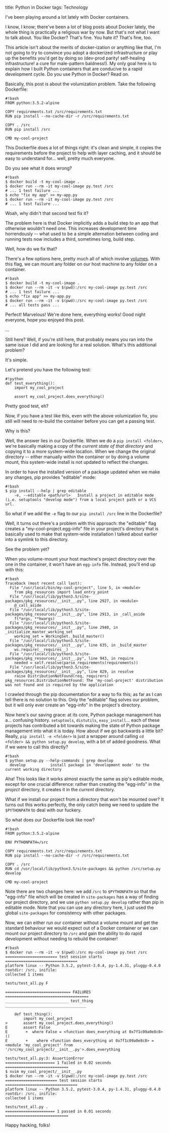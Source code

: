 title: Python in Docker
tags: Technology

I've been playing around a lot lately with Docker containers.

I know, I know; there've been a lot of blog posts about Docker lately, the
whole thing is practically a religious war by now. But that's not what I want
to talk about. You like Docker? That's fine. You hate it? That's fine, too.

This article isn't about the merits of docker-ization or anything like that,
I'm not going to try to convince you adopt a dockerized infrastructure or play
up the benefits you'd get by doing so (dev-prod parity! self-healing
infrastructure! a cure for male-pattern baldness!). My only goal here is to
explain how I built Python containers that are conducive to a rapid development
cycle. Do you use Python in Docker? Read on.

Basically, this post is about the volumization problem. Take the following
Dockerfile:

    #!bash
    FROM python:3.5.2-alpine

    COPY requirements.txt /src/requirements.txt
    RUN pip install --no-cache-dir -r /src/requirements.txt

    COPY . /src
    RUN pip install /src

    CMD my-cool-project

This Dockerfile does a lot of things right: it's clean and simple, it copies
the requirements before the project to help with layer caching, and it should
be easy to understand for... well, pretty much everyone.

Do you see what it does wrong?

    #!bash
    $ docker build -t my-cool-image .
    $ docker run --rm -it my-cool-image py.test /src
    # ... 1 test failure ...
    $ echo "fix my app" >> my-app.py
    $ docker run --rm -it my-cool-image py.test /src
    # ... 1 test failure ...

Woah, why didn't that second test fix it?

The problem here is that Docker implicitly adds a build step to an app that
otherwise wouldn't need one. This increases development time horrendously --
what used to be a simple alternation between coding and running tests now
includes a third, sometimes long, build step.

Well, how do we fix that?

There's a few options here, pretty much all of which involve
[volumes](https://docs.docker.com/engine/reference/builder/#/volume). With this
flag, we can mount any folder on our host machine to any folder on a container.

    #!bash
    $ docker build -t my-cool-image .
    $ docker run --rm -it -v $(pwd):/src my-cool-image py.test /src
    # ... 1 test failure ...
    $ echo "fix app" >> my-app.py
    $ docker run --rm -it -v $(pwd):/src my-cool-image py.test /src
    # ... all tests pass ...

Perfect! Marvelous! We're done here, everything works! Good night everyone,
hope you enjoyed this post.

...

Still here? Well, if you're still here, that probably means you ran into the
same issue I did and are looking for a real solution. What's this additional
problem?

It's simple.

Let's pretend you have the following test:

    #!python
    def test_everything():
        import my_cool_project

        assert my_cool_project.does_everything()

Pretty good test, eh?

Now, if you have a test like this, even with the above volumization fix, you
still will need to re-build the container before you can get a passing test.

Why is this?

Well, the answer lies in our Dockerfile. When we do a `pip install <folder>`,
we're basically making a copy of the _current state of that directory_ and
copying it to a more system-wide location. When we change the original
directory -- either manually within the container or by doing a volume mount,
this system-wide install is not updated to reflect the changes.

In order to have the installed version of a package updated when we make any
changes, pip provides "editable" mode:

    #!bash
    $ pip install --help | grep editable
        -e, --editable <path/url>   Install a project in editable mode (i.e. setuptools "develop mode") from a local project path or a VCS url.

So what if we add the `-e` flag to our `pip install /src` line in the
Dockerfile?

Well, it turns out there's a problem with this approach: the "editable" flag
creates a "my-cool-project.egg-info" file in your project's directory that is
basically used to make that system-wide installation I talked about earlier
into a symlink to this directory.

See the problem yet?

When you volume-mount your host machine's project directory over the one in the
container, it won't have an `egg-info` file. Instead, you'll end up with this:

    #!bash
    Traceback (most recent call last):
      File "/usr/local/bin/my-cool-project", line 5, in <module>
        from pkg_resources import load_entry_point
      File "/usr/local/lib/python3.5/site-packages/pkg_resources/__init__.py", line 2927, in <module>
        @_call_aside
      File "/usr/local/lib/python3.5/site-packages/pkg_resources/__init__.py", line 2913, in _call_aside
        f(*args, **kwargs)
      File "/usr/local/lib/python3.5/site-packages/pkg_resources/__init__.py", line 2940, in _initialize_master_working_set
        working_set = WorkingSet._build_master()
      File "/usr/local/lib/python3.5/site-packages/pkg_resources/__init__.py", line 635, in _build_master
        ws.require(__requires__)
      File "/usr/local/lib/python3.5/site-packages/pkg_resources/__init__.py", line 943, in require
        needed = self.resolve(parse_requirements(requirements))
      File "/usr/local/lib/python3.5/site-packages/pkg_resources/__init__.py", line 829, in resolve
        raise DistributionNotFound(req, requirers)
    pkg_resources.DistributionNotFound: The 'my-cool-project' distribution was not found and is required by the application

I crawled through the pip documentation for a way to fix this; as far as I can
tell there is no solution to this. Only the "editable" flag solves our problem,
but it will only ever create an "egg-info" in the project's directory.

Now here's our saving grace: at its core, Python package management has a...
confusing history. `setuptools`, `distutils`, `easy_install`... each of these
projects has contributed a bit towards making the state of Python package
management into what it is today. How about if we go backwards a little bit?
Really, `pip install -e <folder>` is just a wrapper around calling `cd <folder>
&& python setup.py develop`, with a bit of added goodness. What if we were to
call this directly?

    #!bash
    $ python setup.py --help-commands | grep develop
      develop           install package in 'development mode' to the current working directory

Aha! This looks like it works almost exactly the same as pip's editable mode,
except for one crucial difference: rather than creating the "egg-info" in the
_project_ directory, it creates it in the _current_ directory.

What if we install our project from a directory that won't be mounted over? It
turns out this works perfectly, the only catch being we need to update the
`$PYTHONPATH` to deal with our fuckery.

So what does our Dockerfile look like now?

    #!bash
    FROM python:3.5.2-alpine

    ENV PYTHONPATH=/src

    COPY requirements.txt /src/requirements.txt
    RUN pip install --no-cache-dir -r /src/requirements.txt

    COPY . /src
    RUN cd /usr/local/lib/python3.5/site-packages && python /src/setup.py develop

    CMD my-cool-project

Note there are two changes here: we add `/src` to `$PYTHONPATH` so that the
"egg-info" file which will be created in `site-packages` has a way of finding
our project directory, and we use `python setup.py develop` rather than pip in
editable mode. Note that you can use any directory here, I just used the global
`site-packages` for consistency with other packages.

Now, we can either run our container without a volume mount and get the
standard behaviour we would expect out of a Docker container or we can mount
our project directory to `/src` and gain the ability to do rapid development
without needing to rebuild the container!

    #!bash
    $ docker run --rm -it -v $(pwd):/src my-cool-image py.test /src
    ======================= test session starts ================================
    platform linux -- Python 3.5.2, pytest-3.0.4, py-1.4.31, pluggy-0.4.0
    rootdir: /src, inifile:
    collected 1 items

    tests/test_all.py F

    ============================= FAILURES =====================================
    ____________________________ test_thing ____________________________________

        def test_thing():
            import my_cool_project
    >       assert my_cool_project.does_everything()
    E       assert False
    E        +  where False = <function does_everything at 0x7f1c09a0e8c8>()
    E        +    where <function does_everything at 0x7f1c09a0e8c8> = <module 'my_cool_project' from '/src/my_cool_project/__init__.py'>.does_everything

    tests/test_all.py:3: AssertionError
    ====================== 1 failed in 0.02 seconds ============================
    $ nvim my_cool_project/__init__.py
    $ docker run --rm -it -v $(pwd):/src my-cool-image py.test /src
    ======================= test session starts ================================
    platform linux -- Python 3.5.2, pytest-3.0.4, py-1.4.31, pluggy-0.4.0
    rootdir: /src, inifile:
    collected 1 items

    tests/test_all.py .
    ====================== 1 passed in 0.01 seconds ============================

Happy hacking, folks!
